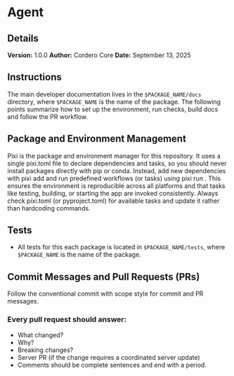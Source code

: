 # Agent

## Details

**Version:** 1.0.0
**Author:** Cordero Core
**Date:** September 13, 2025

## Instructions

The main developer documentation lives in the `$PACKAGE_NAME/docs` directory, where `$PACKAGE_NAME` is the name of the package. The following points summarize how to set up the environment, run checks, build docs and follow the PR workflow.

## Package and Environment Management

Pixi is the package and environment manager for this repository. It uses a single pixi.toml file to declare dependencies and tasks, so you should never install packages directly with pip or conda. Instead, add new dependencies with pixi add <package> and run predefined workflows (or tasks) using pixi run <task>. This ensures the environment is reproducible across all platforms and that tasks like testing, building, or starting the app are invoked consistently. Always check pixi.toml (or pyproject.toml) for available tasks and update it rather than hardcoding commands.

## Tests

- All tests for this each package is located in `$PACKAGE_NAME/tests`, where `$PACKAGE_NAME` is the name of the package.

## Commit Messages and Pull Requests (PRs)

Follow the conventional commit with scope style for commit and PR messages.

### Every pull request should answer:

- What changed?
- Why?
- Breaking changes?
- Server PR (if the change requires a coordinated server update)
- Comments should be complete sentences and end with a period.
